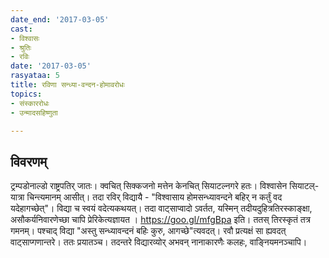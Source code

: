 ```yaml
---
date_end: '2017-03-05'
cast:
- विश्वासः
- श्रुतिः
- रविः
date: '2017-03-05'
rasyataa: 5
title: रविणा‌ सन्ध्या-वन्दन-होमावरोधः
topics:
- संस्काररोधः
- उन्मादसहिष्णुता

---
```


## विवरणम्
ट्रम्पडोनाल्डो राष्ट्रपतिर् जातः। क्वचित् सिक्कजनो मत्तेन केनचित् सियाटल्नगरे हतः। विश्वासेन सियाटल्-यात्रा चिन्त्यमानम् आसीत्। तदा रविर् विद्यायै - "विश्वासाय होमसन्ध्यावन्दने बहिर् न कर्तुं वद यदेहागच्छेत्"। विद्या च स्वयं वदेत्यकथयत्। तदा वाट्साप्वादो ऽवर्तत, यस्मिन् तदीयदुहित्रतिरस्काङ्क्षा, असौकर्यनिवारणेच्छा चापि प्रेरिकेत्यज्ञायत । https://goo.gl/mfgBpa इति। ततस् तिरस्कृतं तत्र गमनम्। पश्चाद् विद्या "अस्तु सन्ध्यावन्दनं बहिः कुरु, आगच्छे"त्यवदत्। रवौ प्रत्यक्षं सा ह्यवदत् वाट्साप्गणान्तरे। ततः प्रयातञ्च। तदन्तरे विद्यारव्योर् अभवन् नानाकारणैः कलहः, वाङ्नियमनञ्चापि।

